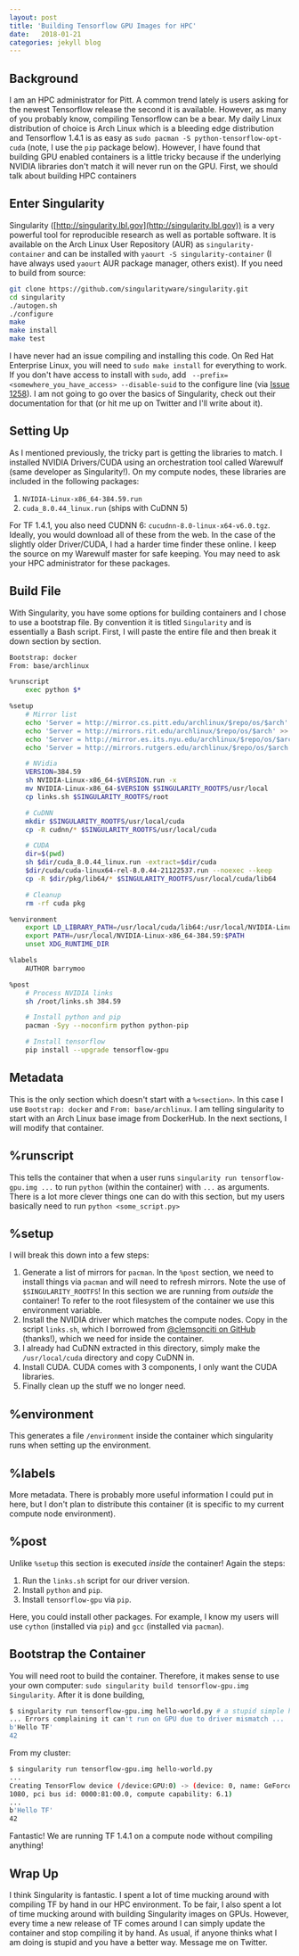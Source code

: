 ```yaml
---
layout: post
title: 'Building Tensorflow GPU Images for HPC'
date:   2018-01-21
categories: jekyll blog
---
```


Background
---

I am an HPC administrator for Pitt. A common trend lately is users asking for
the newest Tensorflow release the second it is available. However, as many of
you probably know, compiling Tensorflow can be a bear. My daily Linux
distribution of choice is Arch Linux which is a bleeding edge distribution and
Tensorflow 1.4.1 is as easy as `sudo pacman -S python-tensorflow-opt-cuda`
(note, I use the `pip` package below). However, I have found that building GPU
enabled containers is a little tricky because if the underlying NVIDIA
libraries don't match it will never run on the GPU. First, we should talk about
building HPC containers

Enter Singularity
---

Singularity ([http://singularity.lbl.gov](http://singularity.lbl.gov)) is a
very powerful tool for reproducible research as well as portable software. It
is available on the Arch Linux User Repository (AUR) as `singularity-container`
and can be installed with `yaourt -S singularity-container` (I have always used
`yaourt` AUR package manager, others exist). If you need to build from source:

```bash
git clone https://github.com/singularityware/singularity.git
cd singularity
./autogen.sh
./configure
make
make install
make test
```

I have never had an issue compiling and installing this code. On Red Hat
Enterprise Linux, you will need to `sudo make install` for everything to work.
If you don't have access to install with `sudo`, add `
--prefix=<somewhere_you_have_access> --disable-suid` to the configure line (via
[Issue 1258](https://github.com/singularityware/singularity/issues/1258)). I am
not going to go over the basics of Singularity, check out their documentation
for that (or hit me up on Twitter and I'll write about it).

Setting Up
---

As I mentioned previously, the tricky part is getting the libraries to match. I
installed NVIDIA Drivers/CUDA using an orchestration tool called Warewulf (same
developer as Singularity!). On my compute nodes, these libraries are included
in the following packages:

1. `NVIDIA-Linux-x86_64-384.59.run`
2. `cuda_8.0.44_linux.run` (ships with CuDNN 5)

For TF 1.4.1, you also need CUDNN 6: `cucudnn-8.0-linux-x64-v6.0.tgz`. Ideally,
you would download all of these from the web. In the case of the slightly older
Driver/CUDA, I had a harder time finder these online. I keep the source on my
Warewulf master for safe keeping. You may need to ask your HPC administrator
for these packages.

Build File
---

With Singularity, you have some options for building containers and I chose to
use a bootstrap file. By convention it is titled `Singularity` and is
essentially a Bash script. First, I will paste the entire file and then break
it down section by section.

```bash
Bootstrap: docker
From: base/archlinux

%runscript
    exec python $*

%setup
    # Mirror list
    echo 'Server = http://mirror.cs.pitt.edu/archlinux/$repo/os/$arch' > $SINGULARITY_ROOTFS/etc/pacman.d/mirrorlist
    echo 'Server = http://mirrors.rit.edu/archlinux/$repo/os/$arch' >> $SINGULARITY_ROOTFS/etc/pacman.d/mirrorlist
    echo 'Server = http://mirror.es.its.nyu.edu/archlinux/$repo/os/$arch' >> $SINGULARITY_ROOTFS/etc/pacman.d/mirrorlist
    echo 'Server = http://mirrors.rutgers.edu/archlinux/$repo/os/$arch' >> $SINGULARITY_ROOTFS/etc/pacman.d/mirrorlist

    # NVidia
    VERSION=384.59
    sh NVIDIA-Linux-x86_64-$VERSION.run -x
    mv NVIDIA-Linux-x86_64-$VERSION $SINGULARITY_ROOTFS/usr/local
    cp links.sh $SINGULARITY_ROOTFS/root

    # CuDNN
    mkdir $SINGULARITY_ROOTFS/usr/local/cuda
    cp -R cudnn/* $SINGULARITY_ROOTFS/usr/local/cuda

    # CUDA
    dir=$(pwd)
    sh $dir/cuda_8.0.44_linux.run -extract=$dir/cuda
    $dir/cuda/cuda-linux64-rel-8.0.44-21122537.run --noexec --keep
    cp -R $dir/pkg/lib64/* $SINGULARITY_ROOTFS/usr/local/cuda/lib64

    # Cleanup
    rm -rf cuda pkg

%environment
    export LD_LIBRARY_PATH=/usr/local/cuda/lib64:/usr/local/NVIDIA-Linux-x86_64-384.59:$LD_LIBRARY_PATH
    export PATH=/usr/local/NVIDIA-Linux-x86_64-384.59:$PATH
    unset XDG_RUNTIME_DIR

%labels
    AUTHOR barrymoo

%post
    # Process NVIDIA links
    sh /root/links.sh 384.59

    # Install python and pip
    pacman -Syy --noconfirm python python-pip

    # Install tensorflow
    pip install --upgrade tensorflow-gpu
```

Metadata
---

This is the only section which doesn't start with a `%<section>`. In this case
I use `Bootstrap: docker` and `From: base/archlinux`. I am telling singularity
to start with an Arch Linux base image from DockerHub. In the next sections, I
will modify that container.

%runscript
---

This tells the container that when a user runs `singularity run
tensorflow-gpu.img ...` to run `python` (within the container) with `...` as
arguments. There is a lot more clever things one can do with this section, but
my users basically need to run `python <some_script.py>`

%setup
---

I will break this down into a few steps:

1. Generate a list of mirrors for `pacman`. In the `%post` section, we need to
   install things via `pacman` and will need to refresh mirrors. Note the use
   of `$SINGULARITY_ROOTFS`! In this section we are running from _outside_ the
   container! To refer to the root filesystem of the container we use this
   environment variable.
2. Install the NVIDIA driver which matches the compute nodes. Copy in the
   script `links.sh`, which I borrowed from [@clemsonciti on
   GitHub](https://github.com/clemsonciti/singularity-images/blob/master/dl/links.sh)
   (thanks!), which we need for inside the container.
3. I already had CuDNN extracted in this directory, simply make the
   `/usr/local/cuda` directory and copy CuDNN in.
4. Install CUDA. CUDA comes with 3 components, I only want the CUDA libraries.
5. Finally clean up the stuff we no longer need.

%environment
---

This generates a file `/environment` inside the container which singularity
runs when setting up the environment.

%labels
---

More metadata. There is probably more useful information I could put in here,
but I don't plan to distribute this container (it is specific to my current
compute node environment).

%post
---

Unlike `%setup` this section is executed _inside_ the container! Again the steps:

1. Run the `links.sh` script for our driver version.
2. Install `python` and `pip`.
3. Install `tensorflow-gpu` via `pip`. 

Here, you could install other packages. For example, I know my users will use
`cython` (installed via `pip`) and `gcc` (installed via `pacman`).

Bootstrap the Container
---

You will need root to build the container. Therefore, it makes sense to use
your own computer: `sudo singularity build tensorflow-gpu.img Singularity`.
After it is done building, 

```bash
$ singularity run tensorflow-gpu.img hello-world.py # a stupid simple hello TF script
... Errors complaining it can't run on GPU due to driver mismatch ...
b'Hello TF'
42
```

From my cluster:

```bash
$ singularity run tensorflow-gpu.img hello-world.py
...
Creating TensorFlow device (/device:GPU:0) -> (device: 0, name: GeForce GTX
1080, pci bus id: 0000:81:00.0, compute capability: 6.1)
...
b'Hello TF'
42
```

Fantastic! We are running TF 1.4.1 on a compute node without compiling anything!

Wrap Up
---

I think Singularity is fantastic. I spent a lot of time mucking around with
compiling TF by hand in our HPC environment. To be fair, I also spent a lot of
time mucking around with building Singularity images on GPUs. However, every
time a new release of TF comes around I can simply update the container and
stop compiling it by hand. As usual, if anyone thinks what I am doing is stupid
and you have a better way. Message me on Twitter.
